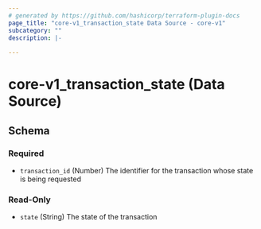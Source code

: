 ```yaml
---
# generated by https://github.com/hashicorp/terraform-plugin-docs
page_title: "core-v1_transaction_state Data Source - core-v1"
subcategory: ""
description: |-
  
---
```


# core-v1_transaction_state (Data Source)





<!-- schema generated by tfplugindocs -->
## Schema

### Required

- `transaction_id` (Number) The identifier for the transaction whose state is being requested

### Read-Only

- `state` (String) The state of the transaction

